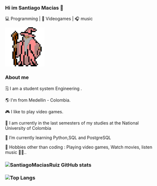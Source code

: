 ### Hi im Santiago Macias 👋
💻 Programming | 🖤 Videogames | 🎧 music

![Gandalf Parrot](https://github.com/SatYu26/SatYu26/blob/master/Assets/gandalf_parrot.gif)
### About me

🗒️ I am a student system Engineering .

🌎 I'm from Medellin - Colombia.

🎮 I like to play video games.

🔭 I am currently in the last semesters of my studies at the National University of Colombia

🌱 I’m currently learning Python,SQL and PostgreSQL

🎿 Hobbies other than coding : Playing video games, Watch movies, listen music 🤔🤖..



### ![SantiagoMaciasRuiz GitHub stats](https://github-readme-stats.vercel.app/api?username=SantiagoMaciasRuiz&theme=dark&show_icons=true)
### ![Top Langs](https://github-readme-stats.vercel.app/api/top-langs/?username=SantiagoMaciasRuiz&hide_progress=true)
